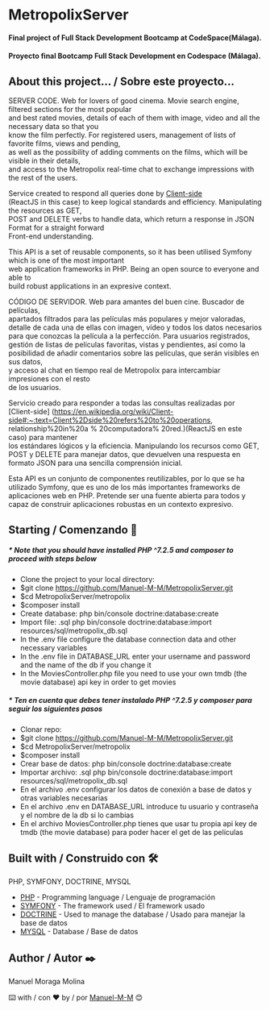 # MetropolixServer


#### Final project of Full Stack Development Bootcamp at CodeSpace(Málaga).  
#### Proyecto final Bootcamp Full Stack Development en Codespace (Málaga).

## About this project... / Sobre este proyecto...


SERVER CODE. Web for lovers of good cinema. Movie search engine, filtered sections for the most popular  
and best rated movies, details of each of them with image, video and all the necessary data so that you  
know the film perfectly. For registered users, management of lists of favorite films, views and pending,  
as well as the possibility of adding comments on the films, which will be visible in their details,  
and access to the Metropolix real-time chat to exchange impressions with the rest of the users.  

Service created to respond all queries done by [Client-side](https://en.wikipedia.org/wiki/Client-side#:~:text=Client%2Dside%20refers%20to%20operations,relationship%20in%20a%20computer%20network.)  
(ReactJS in this case) to keep logical standards and efficiency. Manipulating the resources as GET,  
POST and DELETE verbs to handle data, which return a response in JSON Format for a straight forward  
Front-end understanding.

This API is a set of reusable components, so it has been utilised Symfony which is one of the most important  
web application frameworks in PHP. Being an open source to everyone and able to  
build robust applications in an expresive context.


CÓDIGO DE SERVIDOR. Web para amantes del buen cine. Buscador de películas,  
apartados filtrados para las películas más populares y mejor valoradas,  
detalle de cada una de ellas con imagen, vídeo y todos los datos necesarios  
para que conozcas la película a la perfección. Para usuarios registrados,  
gestión de listas de películas favoritas, vistas y pendientes, así como la  
posibilidad de añadir comentarios sobre las películas, que serán visibles en sus datos,  
y acceso al chat en tiempo real de Metropolix para intercambiar impresiones con el resto  
de los usuarios.

Servicio creado para responder a todas las consultas realizadas por  
[Client-side] (https://en.wikipedia.org/wiki/Client-side#:~:text=Client%2Dside%20refers%20to%20operations,  
relationship%20in%20a % 20computadora% 20red.)(ReactJS en este caso) para mantener  
los estándares lógicos y la eficiencia. Manipulando los recursos como GET,
POST y DELETE para manejar datos, que devuelven una respuesta en formato JSON para una sencilla
comprensión inicial.

Esta API es un conjunto de componentes reutilizables, por lo que se ha utilizado Symfony, que es uno de los más importantes
frameworks de aplicaciones web en PHP. Pretende ser una fuente abierta para todos y capaz de
construir aplicaciones robustas en un contexto expresivo.

## Starting / Comenzando 🚀

##### * Note that you should have installed PHP ^7.2.5 and composer to proceed with steps below
* Clone the project to your local directory: 
* $git clone https://github.com/Manuel-M-M/MetropolixServer.git
* $cd MetropolixServer/metropolix  
* $composer install   
* Create database: php bin/console doctrine:database:create 
* Import file: .sql php bin/console doctrine:database:import resources/sql/metropolix_db.sql
* In the .env file configure the database connection data and other necessary variables
* In the .env file in DATABASE_URL enter your username and password and the name of the db if you change it
* In the MoviesController.php file you need to use your own tmdb (the movie database) api key in order to get movies

##### *  Ten en cuenta que debes tener instalado PHP ^7.2.5 y composer para seguir los siguientes pasos
* Clonar repo: 
* $git clone https://github.com/Manuel-M-M/MetropolixServer.git
* $cd MetropolixServer/metropolix 
* $composer install    
* Crear base de datos: php bin/console doctrine:database:create 
* Importar archivo: .sql php bin/console doctrine:database:import resources/sql/metropolix_db.sql
* En el archivo .env configurar los datos de conexión a base de datos y otras variables necesarias
* En el archivo .env en DATABASE_URL introduce tu usuario y contraseña y el nombre de la db si lo cambias
* En el archivo MoviesController.php tienes que usar tu propia api key de tmdb (the movie database) para poder hacer el get de las películas

## Built with / Construido con 🛠️

PHP, SYMFONY, DOCTRINE, MYSQL

- [PHP](https://www.php.net/) - Programming language / Lenguaje de programación 
- [SYMFONY](https://symfony.com/) - The framework used / El framework usado
- [DOCTRINE](https://www.doctrine-project.org/) - Used to manage the database / Usado para manejar la base de datos
- [MYSQL](https://www.mysql.com/) - Database / Base de datos

## Author / Autor ✒️

 Manuel Moraga Molina

⌨️ with / con ❤️ by / por [Manuel-M-M](https://github.com/Manuel-M-M) 😊

